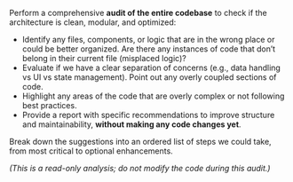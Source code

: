 Perform a comprehensive **audit of the entire codebase** to check if the architecture is clean, modular, and optimized:

- Identify any files, components, or logic that are in the wrong place or could be better organized. Are there any instances of code that don’t belong in their current file (misplaced logic)?
- Evaluate if we have a clear separation of concerns (e.g., data handling vs UI vs state management). Point out any overly coupled sections of code.
- Highlight any areas of the code that are overly complex or not following best practices.
- Provide a report with specific recommendations to improve structure and maintainability, **without making any code changes yet**.

Break down the suggestions into an ordered list of steps we could take, from most critical to optional enhancements.

_(This is a read-only analysis; do not modify the code during this audit.)_
